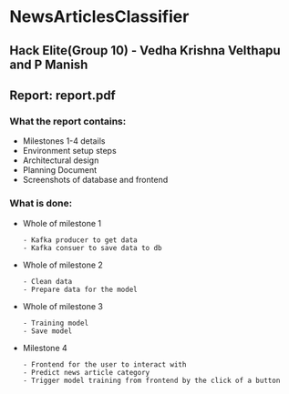 # NewsArticlesClassifier

## Hack Elite(Group 10) - **Vedha Krishna Velthapu and P Manish**

## Report: **report.pdf**

### What the report contains:

- Milestones 1-4 details
- Environment setup steps
- Architectural design
- Planning Document
- Screenshots of database and frontend

### What is done:

- Whole of milestone 1

      - Kafka producer to get data
      - Kafka consuer to save data to db

- Whole of milestone 2

      - Clean data
      - Prepare data for the model

- Whole of milestone 3

      - Training model
      - Save model

- Milestone 4

      - Frontend for the user to interact with
      - Predict news article category
      - Trigger model training from frontend by the click of a button
